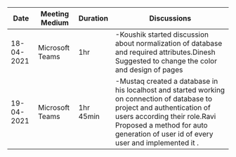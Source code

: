 Date          | Meeting Medium   |  Duration   |                            Discussions                                                     |
------------- | -------------    |  ---------- | ------------------------------------------------------------------------------------------ |
18-04-2021    | Microsoft Teams  | 1hr      | -Koushik started discussion about normalization of database and required attributes.Dinesh Suggested to change the color and design of pages                                  |
19-04-2021    | Microsoft Teams  | 1hr 45min        | -Mustaq created a database in his localhost and started working on connection of database to project and authentication of users according their role.Ravi Proposed a method for auto generation of user id of every user and implemented it .  |



